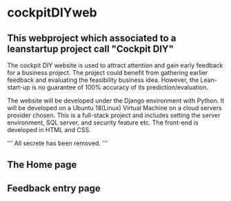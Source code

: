 # cockpitDIYweb
## This webproject which associated to a leanstartup project call "Cockpit DIY"

The cockpit DIY website is used to attract attention and gain early feedback for a business project. 
The project could benefit from gathering earlier feedback and evaluating the feasibility business idea. However, the Lean-start-up is no guarantee of 100% accuracy of its prediction/evaluation. 

The website will be developed under the Django environment with Python. It will be developed on a Ubuntu 18(Linux) Virtual Machine on a cloud servers provider chosen. This is a full-stack project and includes setting the server environment, SQL server, and security feature etc. The front-end is developed in HTML and CSS. 

'''
All secrete has been removed. 
'''

## The Home page

## Feedback entry page

